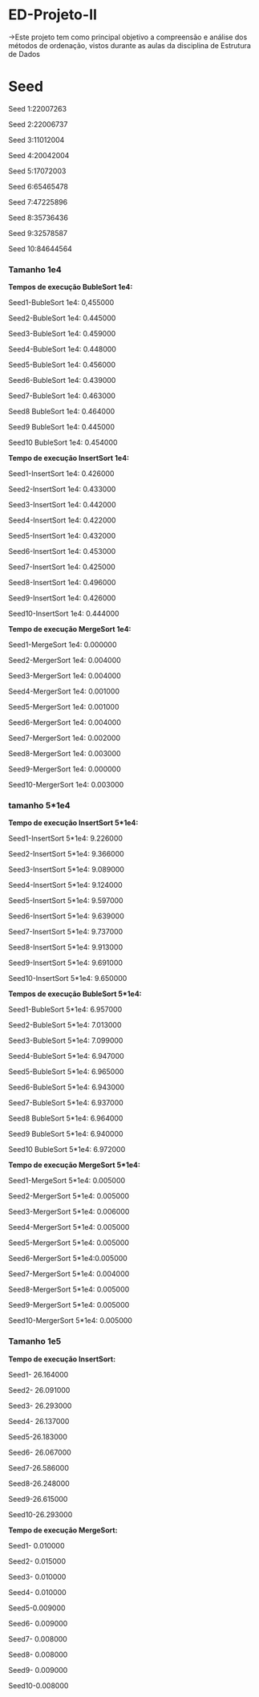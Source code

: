 # ED-Projeto-II

->Este projeto tem como principal objetivo a
  compreensão e análise dos métodos de ordenação, vistos durante as aulas da disciplina de Estrutura de Dados

# Seed

Seed 1:22007263

Seed 2:22006737

Seed 3:11012004

Seed 4:20042004

Seed 5:17072003

Seed 6:65465478

Seed 7:47225896

Seed 8:35736436

Seed 9:32578587

Seed 10:84644564

### Tamanho 1e4

**Tempos de execução BubleSort 1e4:**

Seed1-BubleSort 1e4: 0,455000

Seed2-BubleSort 1e4: 0.445000

Seed3-BubleSort 1e4: 0.459000

Seed4-BubleSort 1e4: 0.448000

Seed5-BubleSort 1e4: 0.456000

Seed6-BubleSort 1e4: 0.439000

Seed7-BubleSort 1e4: 0.463000

Seed8 BubleSort 1e4: 0.464000

Seed9 BubleSort 1e4: 0.445000

Seed10 BubleSort 1e4: 0.454000

**Tempo de execução InsertSort 1e4:**

Seed1-InsertSort 1e4: 0.426000

Seed2-InsertSort 1e4: 0.433000

Seed3-InsertSort 1e4: 0.442000

Seed4-InsertSort 1e4: 0.422000

Seed5-InsertSort 1e4: 0.432000

Seed6-InsertSort 1e4: 0.453000

Seed7-InsertSort 1e4: 0.425000

Seed8-InsertSort 1e4: 0.496000

Seed9-InsertSort 1e4: 0.426000

Seed10-InsertSort 1e4: 0.444000

**Tempo de execução MergeSort 1e4:**

Seed1-MergeSort 1e4: 0.000000

Seed2-MergerSort 1e4: 0.004000

Seed3-MergerSort 1e4: 0.004000

Seed4-MergerSort 1e4: 0.001000

Seed5-MergerSort 1e4: 0.001000

Seed6-MergerSort 1e4: 0.004000

Seed7-MergerSort 1e4: 0.002000

Seed8-MergerSort 1e4: 0.003000

Seed9-MergerSort 1e4: 0.000000

Seed10-MergerSort 1e4: 0.003000

### tamanho 5*1e4

**Tempo de execução InsertSort 5*1e4:**

Seed1-InsertSort 5*1e4: 9.226000

Seed2-InsertSort 5*1e4: 9.366000

Seed3-InsertSort 5*1e4: 9.089000

Seed4-InsertSort 5*1e4: 9.124000

Seed5-InsertSort 5*1e4: 9.597000

Seed6-InsertSort 5*1e4: 9.639000

Seed7-InsertSort 5*1e4: 9.737000

Seed8-InsertSort 5*1e4: 9.913000

Seed9-InsertSort 5*1e4: 9.691000

Seed10-InsertSort 5*1e4: 9.650000

**Tempos de execução BubleSort 5*1e4:**

Seed1-BubleSort 5*1e4: 6.957000

Seed2-BubleSort 5*1e4: 7.013000

Seed3-BubleSort 5*1e4: 7.099000

Seed4-BubleSort 5*1e4: 6.947000

Seed5-BubleSort 5*1e4: 6.965000

Seed6-BubleSort 5*1e4: 6.943000

Seed7-BubleSort 5*1e4: 6.937000

Seed8 BubleSort 5*1e4: 6.964000

Seed9 BubleSort 5*1e4: 6.940000

Seed10 BubleSort 5*1e4: 6.972000

**Tempo de execução MergeSort 5*1e4:**

Seed1-MergeSort 5*1e4: 0.005000

Seed2-MergerSort 5*1e4: 0.005000

Seed3-MergerSort 5*1e4: 0.006000

Seed4-MergerSort 5*1e4: 0.005000

Seed5-MergerSort 5*1e4: 0.005000

Seed6-MergerSort 5*1e4:0.005000

Seed7-MergerSort 5*1e4: 0.004000

Seed8-MergerSort 5*1e4: 0.005000

Seed9-MergerSort 5*1e4: 0.005000

Seed10-MergerSort 5*1e4: 0.005000

### Tamanho 1e5

**Tempo de execução InsertSort:**

Seed1- 26.164000

Seed2- 26.091000

Seed3- 26.293000

Seed4- 26.137000

Seed5-26.183000

Seed6- 26.067000

Seed7-26.586000

Seed8-26.248000

Seed9-26.615000

Seed10-26.293000

**Tempo de execução MergeSort:**

Seed1- 0.010000

Seed2- 0.015000

Seed3- 0.010000

Seed4- 0.010000

Seed5-0.009000

Seed6- 0.009000

Seed7- 0.008000

Seed8- 0.008000

Seed9- 0.009000

Seed10-0.008000
